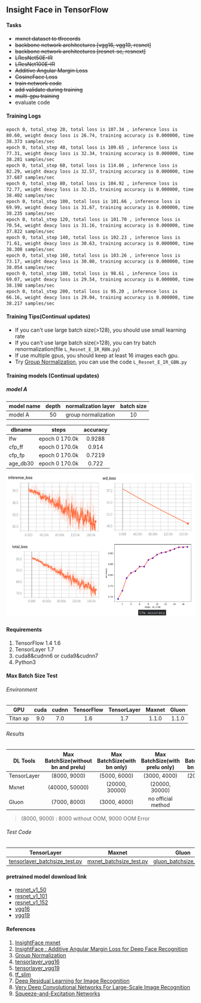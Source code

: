 ## Insight Face in TensorFlow

#### Tasks
* ~~mxnet dataset to tfrecords~~
* ~~backbone network architectures [vgg16, vgg19, resnet]~~
* ~~backbone network architectures [resnet-se, resnext]~~
* ~~LResNet50E-IR~~
* ~~LResNet100E-IR~~
* ~~Additive Angular Margin Loss~~
* ~~CosineFace Loss~~
* ~~train network code~~
* ~~add validate during training~~
* ~~multi-gpu training~~
* evaluate code

#### Training Logs
```
epoch 0, total_step 20, total loss is 107.34 , inference loss is 80.60, weight deacy loss is 26.74, training accuracy is 0.000000, time 38.373 samples/sec
epoch 0, total_step 40, total loss is 109.65 , inference loss is 77.31, weight deacy loss is 32.34, training accuracy is 0.000000, time 38.281 samples/sec
epoch 0, total_step 60, total loss is 114.86 , inference loss is 82.29, weight deacy loss is 32.57, training accuracy is 0.000000, time 37.687 samples/sec
epoch 0, total_step 80, total loss is 104.92 , inference loss is 72.77, weight deacy loss is 32.15, training accuracy is 0.000000, time 38.402 samples/sec
epoch 0, total_step 100, total loss is 101.66 , inference loss is 69.99, weight deacy loss is 31.67, training accuracy is 0.000000, time 38.235 samples/sec
epoch 0, total_step 120, total loss is 101.70 , inference loss is 70.54, weight deacy loss is 31.16, training accuracy is 0.000000, time 37.822 samples/sec
epoch 0, total_step 140, total loss is 102.23 , inference loss is 71.61, weight deacy loss is 30.63, training accuracy is 0.000000, time 38.308 samples/sec
epoch 0, total_step 160, total loss is 103.26 , inference loss is 73.17, weight deacy loss is 30.08, training accuracy is 0.000000, time 38.054 samples/sec
epoch 0, total_step 180, total loss is 98.61 , inference loss is 69.07, weight deacy loss is 29.54, training accuracy is 0.000000, time 38.198 samples/sec
epoch 0, total_step 200, total loss is 95.20 , inference loss is 66.16, weight deacy loss is 29.04, training accuracy is 0.000000, time 38.217 samples/sec
```


#### Training Tips(Continual updates)
* If you can't use large batch size(>128), you should use small learning rate
* If you can't use large batch size(>128), you can try batch renormalization(file `L_Resnet_E_IR_RBN.py`)
* If use multiple gpus, you should keep at least 16 images each gpu.
* Try [Group Normalization](https://arxiv.org/pdf/1803.08494.pdf), you can use the code `L_Resnet_E_IR_GBN.py`


#### Training models (Continual updates)

##### model A
| model name    | depth| normalization layer |batch size|
| ----- |:-----:|:-----:|:-----:|
| model A | 50 |group normalization|10|


| dbname    | steps | accuracy |
| ----- |:-----:|:-----:|
| lfw | epoch 0 170.0k |0.9288|
| cfp_ff | epoch 0 170.0k |0.914|
| cfp_fp | epoch 0 170.0k |0.7219|
| age_db30 | epoch 0 170.0k |0.722|

![information](./figures/model_a_170k.png)


#####

#### Requirements
1. TensorFlow 1.4 1.6
2. TensorLayer 1.7
3. cuda8&cudnn6 or cuda9&cudnn7
4. Python3


#### Max Batch Size Test
###### Environment

| GPU    | cuda| cudnn | TensorFlow |TensorLayer|Maxnet |Gluon|
| ----- |:-----:|:-----:|:------:|:---:|:------:|:---:|
| Titan xp | 9.0 |7.0|1.6|1.7 |1.1.0|1.1.0 |

###### Results

| DL Tools        | Max BatchSize(without bn and prelu)| Max BatchSize(with bn only) | Max BatchSize(with prelu only) |Max BatchSize(with bn and prelu)|
| ------------- |:-------------:|:--------------:|:------------:|:------------:|
| TensorLayer      | (8000, 9000) |(5000, 6000)|(3000, 4000)|(2000, 3000) |
| Mxnet      | (40000, 50000) |(20000, 30000)|(20000, 30000)|(10000, 20000) |
| Gluon      | (7000, 8000) |(3000, 4000)|no official method| None |

> (8000, 9000) : 8000 without OOM, 9000 OOM Error

###### Test Code

|TensorLayer| Maxnet | Gluon |
| ----- |:-----:|:-----:|
| [tensorlayer_batchsize_test.py](https://github.com/auroua/InsightFace_TF/blob/master/test/benchmark/tensorlayer_batchsize_test.py) | [mxnet_batchsize_test.py](https://github.com/auroua/InsightFace_TF/blob/master/test/benchmark/mxnet_batchsize_test.py) |[gluon_batchsize_test.py](https://github.com/auroua/InsightFace_TF/blob/master/test/benchmark/gluon_batchsize_test.py)|



#### pretrained model download link
* [resnet_v1_50](http://download.tensorflow.org/models/resnet_v1_50_2016_08_28.tar.gz)
* [resnet_v1_101](http://download.tensorflow.org/models/resnet_v1_101_2016_08_28.tar.gz)
* [resnet_v1_152](http://download.tensorflow.org/models/resnet_v1_152_2016_08_28.tar.gz)
* [vgg16](http://www.cs.toronto.edu/~frossard/post/vgg16/)
* [vgg19](https://github.com/machrisaa/tensorflow-vgg)


#### References
1. [InsightFace mxnet](https://github.com/deepinsight/insightface)
2. [InsightFace : Additive Angular Margin Loss for Deep Face Recognition](https://arxiv.org/abs/1801.07698)
3. [Group Normalization](https://arxiv.org/pdf/1803.08494.pdf)
3. [tensorlayer_vgg16](https://github.com/tensorlayer/tensorlayer/blob/master/example/tutorial_vgg16.py)
4. [tensorlayer_vgg19](https://github.com/tensorlayer/tensorlayer/blob/master/example/tutorial_vgg19.py)
5. [tf_slim](https://github.com/tensorflow/models/tree/master/research/slim)
6. [Deep Residual Learning for Image Recognition](https://arxiv.org/abs/1512.03385)
7. [Very Deep Convolutional Networks For Large-Scale Image Recognition](https://arxiv.org/abs/1409.1556)
8. [Squeeze-and-Excitation Networks](https://arxiv.org/pdf/1709.01507.pdf)